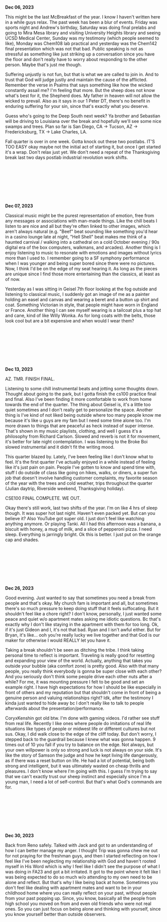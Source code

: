 **Dec 06, 2023**

This might be the last McBreakfast of the year. I know I haven't written here in a while guys relax. The past week has been a blur of events. Friday was sports night and Andrew's birthday, Saturday was doing final prelabs and going to Mira Mesa library and visiting University Heights library and seeing UCSD Medical Center, Sunday was my testimony (which people seemed to like), Monday was Chem108 lab practical and yesterday was the Chem142 final presentation which was not that bad. Public speaking is not as stressful as something like just striking up a conversation since you have the floor and don't really have to worry about responding to the other person. Maybe that's just me though.

Suffering unjustly is not fun, but that is what we are called to join in. And to trust that God will judge justly and maintain the cause of the afflicted. Remember the verse in Psalms that says something like how the wicked constantly assail me? I'm feeling that more. But the sheep does not know what's best for it, the Shepherd does. My father in heaven will not allow the wicked to prevail. Also as it says in our 1 Peter DT, there's no benefit in enduring suffering for your sin, since that's exactly what you deserve.

Guess who's going to the Deep South next week? Ya brother and Sebastian will be driving to Louisiana over the break and hopefully we'll see some nice swamps and trees. Plan so far is San Diego, CA -> Tucson, AZ -> Fredericksburg, TX -> Lake Charles, LA.

Fall quarter is over in one week. Gotta knock out these two postlabs. IT'S TOO EASY okay maybe not the initial act of starting it, but once I get started it's a wrap. Don't relax just yet. We don't need a repeat of the Thanksgiving break last two days postlab industrial revolution work shifts.

&nbsp;

&nbsp;

&nbsp;

&nbsp;

**Dec 07, 2023**

Classical music might be the purest representation of emotion, free from any messages or associations with man-made things. Like the chill beats I listen to are nice and all but they're often linked to other images, which aren't always natural (e.g. "Beef" beat sounding like something you'd hear in a casino lounge late at night, "Hell Shell" beat makes me think of a haunted carnival / walking into a cathedral on a cold October evening / 90s digital era of the box computers, walkmans, and arcades). Another thing is I enjoy listening to music to resonate with emotions and images without lyrics more than I used to. I remember going to a SF symphony performance when I was younger and being super bored since there were no pictures. Now, I think I'd be on the edge of my seat hearing it. As long as the pieces are unique since I find those more entertaining than the classics, at least as of now.

Yesterday as I was sitting in Geisel 7th floor looking at the fog outside and listening to classical music, I suddenly got an image of me as a painter holding an easel and canvas and wearing a beret and a button up shirt and coat. Something Victorian in style, that people might have worn in England or France. Another thing I can see myself wearing is a tailcoat plus a top hat and cane, kind of like Willy Wonka. As for long coats with the belts, those look cool but are a bit expensive and when would I wear them? 

&nbsp;

&nbsp;

&nbsp;

&nbsp;

**Dec 13, 2023**

AZ. TMR. FINISH FINAL.

Listening to some chill instrumental beats and jotting some thoughts down. Thought about going to the park, but I gotta finish the cs100 practice final and final. Also I've been finding it more comfortable to work from home towards the end of the quarter. The thing about Geisel is, it's a little too quiet sometimes and I don't really get to personalize the space. Another thing is I've kind of not liked being outside where too many people know me because it's like u guys are my fam but I need some time alone too. I'm more drawn to things that are peaceful as heck instead of super intense. That's shown in my music playlists, clothing, and well I guess it's a philosophy from Richard Carlson. Slowed and reverb is not it for movement, it's better for late night contemplation. I was listening to the Broke Boi slowed instrumental and it didn't fit the writing mood.

This quarter blazed by. Lately, I've been feeling like I don't know what to feel. It's the first quarter I've actually enjoyed in a while instead of feeling like it's just pain on pain. People I've gotten to know and spend time with, stuff I do outside of class like going on hikes, walks, or diners, a super fun job that doesn't involve handling customer complaints, my favorite season of the year with the trees and cold weather, trips throughout the quarter (Julian daytrip, Riverside weekend, Thanksgiving holiday).

CSE100 FINAL COMPLETE. WE OUT. 

Okay there's still work, last two shifts of the year. I'm on like 4 hrs of sleep though. It was super hot last night. Haven't even packed yet. But can you believe it? Also YouTube got super old. I just don't feel like watching anything anymore. Or playing Tanki. All I had this afternoon was a banana, a biscuit with honey, a mug of milk, and a slice of pepperoni pizza. I need sleep. Everything is jarringly bright. Ok this is better. I just put on the orange cap and shades.

&nbsp;

&nbsp;

&nbsp;

&nbsp;

**Dec 26, 2023**

Good evening. Just wanted to say that sometimes you need a break from people and that's okay. My church fam is important and all, but sometimes there's so much pressure to keep doing stuff that it feels suffocating. But it shouldn't feel like a chore right? I don't know, personally, I just wanted some peace and quiet w/o apartment mates asking me idiotic questions. Bc that's exactly why I don't like staying in the apartment with them for too long. Ok, if it's just Gideon and I, it's not that bad. Ryan and I isn't awful either. But for Bryan, it's like... ooh you're really lucky we live together and that God is our maker for otherwise I would REALLY let you have it. 

Taking a break shouldn't be seen as ditching the tribe. I think taking personal time to reflect is important. Traveling is really good for resetting and expanding your view of the world. Actually, anything that takes you outside your bubble (aka comfort zone) is pretty good. Also with that many people, you really think everybody is gonna be super close with each other? And you seriously don't think some people drive each other nuts after a while? For me, it was mounting pressure I felt to be good and set an example right. I have high expectations for how I should be like especially in front of others and my reputation but that shouldn't come in front of being a genuine person and valuing relationships right? Idk, after the testimony I kinda just wanted to hide away bc I don't really like to talk to people afterwards about the presentation/performance.

CoryxKenshin got old btw. I'm done with gaming videos. I'd rather see stuff from real life. Recently I like ones where people do imitations of real life situations like types of people or midwest life or different cultures but not sus. Okay, I did walk close to the edge of the cliff today. But don't worry, I stepped back to the guardrail because I knew what was gonna happen. 9 times out of 10 you fall if you try to balance on the edge. Not always, but your own willpower is only so strong and luck is not always on your side. It's like the story of Samson the judge and how he kept living life dangerously, as if there was a reset button on life. He had a lot of potential, being both strong and intelligent, but it was ultimately wasted on cheap thrills and pleasures. I don't know where I'm going with this. I guess I'm trying to say that we can't exactly trust our sheep instinct and especially since I'm a young man, I need a lot of self-control. But that's what God's commands are for.

&nbsp;

&nbsp;

&nbsp;

&nbsp;

**Dec 30, 2023**

Back from Reno safely. Talked with Jack and got to an understanding of how I can better manage my anger. I thought Trip was gonna chew me out for not praying for the freshman guys, and then I started reflecting on how I feel like I've been neglecting my relationship with God and haven't rooted myself in His Word which is why I feel like I didn't see the purpose of what I was doing in FA23 and got a bit irritated. It got to the point where it felt like I was being expected to do so much w/o attending to my own need to be alone and reflect. But that's why I like being back at home. Sometimes you don't feel like dealing with apartment mates and want to be in your childhood home where you can really reflect on your past, without people from your past popping up. Since, you know, basically all the people from high school you moved on from and even old friends who were not real ones. So you can just focus on being alone and thinking with yourself, since you know yourself better than outside observers.
